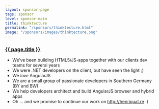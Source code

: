 ```yaml
---
layout: sponsor-page
tags: sponsor
level: sponsor-main
title: thinktecture
permalink: "/sponsors/thinktecture.html"
image: "/sponsors/images/thinktecture.png"
---
```


<h3 class="sponsor">
  <a href="{{page.permalink}}">{{ page.title }}</a>
</h3>

- We've been building HTML5/JS-apps together with our clients dev teams for several years
- We were .NET developers on the client, but have seen the light ;)
- We *love* AngularJS
- We are a small group of passionate developers in Southern Germany (BY and BW)
- We help developers architect and build AngularJS browser and hybrid apps
- Oh ... and we promise to continue our work on http://henriquat.re :)
